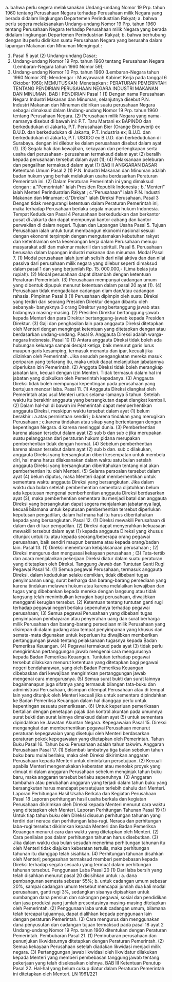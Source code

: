  a. bahwa perlu segera melaksanakan Undang-undang Nomor 19 Prp. tahun 1960 tentang Perusahaan Negara terhadap Perusahaan milik Negara yang berada didalam lingkungan Departemen Perindustrian Rakyat; a. bahwa perlu segera melaksanakan Undang-undang Nomor 19 Prp. tahun 1960 tentang Perusahaan Negara terhadap Perusahaan milik Negara yang berada didalam lingkungan Departemen Perindustrian Rakyat;
b. bahwa berhubung dengan itu perlu didirikan suatu Perusahaan Negara yang berusaha dalam lapangan Makanan dan Minuman Mengingat :
1. Pasal 5 ayat (2) Undang-undang Dasar;
2. Undang-undang Nomor 19 Prp. tahun 1960 tentang Perusahaan Negara (Lembaran-Negara tahun 1960 Nomor 59);
3. Undang-undang Nomor 10 Prp. tahun 1960 (Lembaran-Negara tahun 1960 Nomor 31); Mendengar : Musyawarah Kabinet Kerja pada tanggal 6 Oktober 1960;
MEMUTUSKAN:
 Menetapkan : PERATURAN PEMERINTAH TENTANG PENDIRIAN PERUSAHAAN NEGARA INDUSTRI MAKANAN DAN MINUMAN. BAB I PENDIRIAN Pasal 1 (1) Dengan nama Perusahaan Negara Industri Makanan dan Minuman, selanjutnya disebut P.N. Industri Makanan dan Minuman didirikan suatu perusahaan Negara sebagai dimaksud dalam Undang-undang Nomor 19 Prp. tahun 1960 tentang Perusahaan Negara. (2) Perusahaan milik Negara yang nama-namanya disebut di bawah ini: P.T. Taru Martani ex BAPINDO dan berkedudukan di Jakarta, P.T. Perusahaan Bier (Orange Brouwerij) ex B.U.D. dan berkedudukan di Jakarta, P.T. Industria ex; B.U.D. dan berkedudukan di Jakarta, P.T. USODO ex B.U.D. dan berkedudukan di Surabaya. dengan ini dilebur ke dalam perusahaan disebut dalam ayat (1). (3) Segala hak dan kewajiban, kekayaan dan perlengkapan serta usaha dari perusahaan- perusahaan termaksud dalam ayat (2) beralih kepada perusahaan tersebut dalam ayat (1);
(4) Pelaksanaan peleburan dan pengalihan termaksud dalam ayat (1) BAB II ANGGARAN DASAR Ketentuan Umum Pasal 2 (1) P.N. Industri Makanan dan Minuman adalah badan hukum yang berhak melakukan usaha berdasarkan Peraturan Pemerintah ini. (2) Dalam Peraturan Pemerintah ini yang dimaksud dengan :
a."Pemerintah" ialah Presiden Republik Indonesia ;
b."Menteri" ialah Menteri Perindustrian Rakyat ;
c."Perusahaan" ialah P.N. Industri Makanan dan Minuman;
d."Direksi" ialah Direksi Perusahaan. Pasal 3 Dengan tidak mengurangi ketentuan dalam Peraturan Pemerintah ini, maka terhadap Perusahaan berlaku segala macam hukum Indonesia. Tempat Kedudukan Pasal 4 Perusahaan berkedudukan dan berkantor pusat di Jakarta dan dapat mempunyai kantor cabang dan kantor perwakilan di dalam negeri. Tujuan dan Lapangan Usaha Pasal 5. Tujuan Perusahaan ialah untuk turut membangun ekonomi nasional sesuai dengan ekonomi terpimpin dengan mengutamakan kebutuhan rakyat dan ketentraman serta kesenangan kerja dalam Perusahaan menuju masyarakat adil dan makmur materiil dan spirituil. Pasal 6. Perusahaan berusaha dalam lapangan industri makanan dan minuman. Modal Pasal 7.
(1) Modal perusahaan ialah jumlah selisih dari nilai aktiva dan dan nilai passiva dari perusahaan milik negara yang dilebur seperti dimaksud dalam pasal 1 dan yang berjumlah Rp. 15. 000.000,- (Lima belas juta rupiah). (2) Modal perusahaan dapat ditambah dengan ketentuan Peraturan Pemerintah. (3) Perusahaan mempunyai cadangan umum yang dibentuk dipupuk menurut ketentuan dalam pasal 20 ayat (1). (4) Perusahaan tidak mengadakan cadangan diam dan/atau cadangan rahasia. Pimpinan Pasal 8 (1) Perusahaan dipimpin oleh suatu Direksi yang terdiri dari seorang Presiden Direktur dengan dibantu oleh sebanyak- banyaknya 3 orang Direktur yang bertanggung jawab atas bidangnya masing-masing. (2) Presiden Direktur bertanggung-jawab kepada Menteri dan para Direktur bertanggung-jawab kepada Presiden Direktur. (3) Gaji dan penghasilan lain para anggauta Direksi ditetapkan oleh Menteri dengan mengingat ketentuan yang ditetapkan dengan atau berdasarkan undang-undang. Pasal 9. Anggauta Direksi adalah warga-negara Indonesia. Pasal 10 (1) Antara anggauta Direksi tidak boleh ada hubungan keluarga sampai derajat ketiga, baik menurut garis lurus maupun garis kesamping, termasuk menantu dan ipar, kecuali jika diizinkan oleh Pemerintah. Jika sesudah pengangkatan mereka masuk periparan yang terlarang itu, maka untuk dapat melanjutkan jabatannya diperlukan izin Pemerintah. (2) Anggota Direksi tidak boleh merangkap jabatan lain, kecuali dengan izin Menteri. Tidak termasuk dalam hal ini jabatan yang dipikulkan oleh Pemerintah kepadanya. (3) Anggauta Direksi tidak boleh mempunyai kepentingan pada perusahaan yang bertujuan mencari laba. Pasal 11. (1) Anggauta Direksi diangkat oleh Pemerintah atas usul Menteri untuk selama-lamanya 5 tahun. Setelah waktu itu berakhir anggauta yang bersangkutan dapat diangkat kembali. (2) Dalam hal-hal di bawah ini Pemerintah dapat memperhentikan anggauta Direksi, meskipun waktu tersebut dalam ayat (1) belum berakhir :
a.atas permintaan sendiri ;
b.karena tindakan yang merugikan Perusahaan ;
c.karena tindakan atau sikap yang bertentangan dengan kepentingan Negara. d.karena meninggal dunia. (3) Pemberhentian karena alasan tersebut dalam ayat (2) sub b dan sub c jika merupakan suatu pelanggaran dari peraturan hukum pidana merupakan pemberhentian tidak dengan hormat. (4) Sebelum pemberhentian karena alasan tersebut dalam ayat (2) sub b dan. sub c dilakukan, anggauta Direksi yang bersangkutan diberi kesempatan untuk membela diri, hal mana harus dilaksanakan dalam waktu satu bulan setelah anggauta Direksi yang bersangkutan diberitahukan tentang niat akan pemberhentian itu oleh Menteri. (5) Selama persoalan tersebut dalam ayat (4) belum diputus, maka Menteri dapat memberhentikan untuk sementara waktu anggauta Direksi yang bersangkutan. Jika dalam waktu dua bulan setelah pemberhentian sementara dijatuhkan belum ada keputusan mengenai pemberhentian anggauta Direksi berdasarkan ayat (3), maka pemberhentian sementara itu menjadi batal dan anggauta Direksi yang bersangkutan dapat segera menjalankan jabatannya lagi, kecuali bilamana untuk keputusan pemberhentian tersebut diperlukan keputusan pengadilan, dalam hal mana hal itu harus diberitahukan kepada yang bersangkutan. Pasal 12. (1) Direksi mewakili Perusahaan di dalam dan di luar pengadilan. (2) Direksi dapat menyerahkan kekuasaan mewakili tersebut dalam ayat (1) kepada anggauta Direksi yang khusus ditunjuk untuk itu atau kepada seorang/beberapa orang pegawai perusahaan, baik sendiri maupun bersama atau kepada orang/badan lain. Pasal 13. (1) Direksi menentukan kebijaksanaan perusahaan ;
(2) Direksi mengurus dan menguasai kekayaan perusahaan ;
(3) Tata-tertib dan acara menjalankan pekerjaan Direksi diatur dalam suatu peraturan yang ditetapkan oleh Direksi. Tanggung Jawab dan Tuntutan Ganti Rugi Pegawai Pasal 14. (1) Semua pegawai Perusahaan, termasuk anggauta Direksi, dalam kedudukan selaku demikian, tidak dibebani tugas penyimpanan uang, surat berharga dan barang-barang persediaan yang karena tindakan melawan hukum atau karena melalaikan kewajiban dan tugas yang dibebankan kepada mereka dengan langsung atau tidak langsung telah menimbulkan kerugian bagi perusahaan, diwajibkan mengganti kerugian tersebut. (2) Ketentuan tentang tuntutan ganti rugi terhadap pegawai negeri berlaku sepenuhnya terhadap pegawai perusahaan;
(3) Semua pegawai Perusahaan yang dibebani tugas penyimpanan pembayaran atau penyerahan uang dan surat berharga milik Perusahaan dan barang-barang persediaan milik Perusahaan yang disimpan di dalam gudang atau tempat penyimpanan yang khusus dan semata-mata digunakan untuk keperluan itu diwajibkan memberikan pertanggungan jawab tentang pelaksanaan tugasnya kepada Badan Pemeriksa Keuangan. (4) Pegawai termaksud pada ayat (3) tidak perlu mengirimkan pertanggungan jawab mengenai cara mengurusnya kepada Badan Pemeriksa Keuangan. Tuntutan terhadap pegawai tersebut dilakukan menurut ketentuan yang ditetapkan bagi pegawai negeri bendaharawan, yang oleh Badan Pemeriksa Keuangan dibebaskan dari kewajiban mengirimkan pertanggungan jawab mengenai cara mengurusnya. (5) Semua surat bukti dan surat lainnya bagaimanapun juga sifatnya yang termasuk bilangan tata-buku dan administrasi Perusahaan, disimpan ditempat Perusahaan atau di tempat lain yang ditunjuk oleh Menteri kecuali jika untuk sementara dipindahkan ke Badan Pemeriksa Keuangan dalam hal dianggap perlu untuk kepentingan sesuatu pemeriksaan. (6) Untuk keperluan pemeriksaan bertalian dengan penetapan pajak dan kontrol akuntan pada umumnya surat bukti dan surat lainnya dimaksud dalam ayat (5) untuk sementara dipindahkan ke Jawatan Akuntan Negara. Kepegawaian Pasal 15. Direksi mengangkat dan memberhentikan pegawai Perusahaan menurut peraturan kepegawaian yang disetujui oleh Menteri berdasarkan peraturan pokok kepegawaian yang ditetapkan oleh Pemerintah. Tahun Buku Pasal 16. Tahun buku Perusahaan adalah tahun takwim. Anggaran Perusahaan Pasal 17. (1) Selambat-lambatnya tiga bulan sebelum tahun buku baru mulai berlaku, maka oleh Direksi dikirimkan anggaran Perusahaan kepada Menteri untuk dimintakan persetujuan. (2) Kecuali apabila Menteri mengemukakan keberatan atau menolak proyek yang dimuat di dalam anggaran Perusahaan sebelum menginjak tahun buku baru, maka anggaran tersebut berlaku sepenuhnya. (3) Anggaran tambahan atau perubahan anggaran yang terjadi dalam tahun buku yang bersangkutan harus mendapat persetujuan terlebih dahulu dari Menteri. Laporan Perhitungan Hasil Usaha Berkala dan Kegiatan Perusahaan Pasal 18 Laporan perhitungan hasil usaha berkala dan kegiatan Perusahaan dikirimkan oleh Direksi kepada Menteri menurut cara waktu yang ditetapkan oleh Menteri. Laporan Perhitungan Tahunan Pasal 19 (1) Untuk tiap tahun buku oleh Direksi disusun perhitungan tahunan yang terdiri dari neraca dan perhitungan laba-rugi. Neraca dan perhitungan laba-rugi tersebut dikirimkan kepada Menteri dan Badan Pemeriksa Keuangan menurut cara dan waktu yang ditetapkan oleh Menteri. (2) Cara penilaian pos dalam perhitungan tahunan harus disebutkan. (3) Jika dalam waktu dua bulan sesudah menerima perhitungan tahunan itu oleh Menteri tidak diajukan keberatan tertulis, maka perhitungan tahunan itu dianggap telah sisahkan. (4) Perhitungan tahunan disahkan oleh Menteri; pengesahan termaksud memberi pembebasan kepada Direksi terhadap segala sesuatu yang termuat dalam perhitungan tahunan tersebut. Penggunaan Laba Pasal 20 (1) Dari laba bersih yang telah disahkan menurut pasal 20 disisihkan untuk :
a. dana pembangunan semesta sebesar 55%;
b. untuk cadangan umum sebesar 20%, sampai cadangan umum tersebut mencapai jumlah dua kali modal perusahaan, ganti rugi 3%, sedangkan sisanya dipisahkan untuk sumbangan dana pensiun dan sokongan pegawai, sosial dan pendidikan dan jasa produksi yang jumlah presentasinya masing-masing ditetapkan oleh Pemerintah. (2) Penggunaan laba untuk cadangan umum, bilamana telah tercapai tujuannya, dapat dialihkan kepada penggunaan lain dengan peraturan Pemerintah. (3) Cara mengurus dan menggunakan dana penyusutan dan cadangan tujuan termaksud pada pasal 18 ayat 2 Undang-undang Nomor 19 Prp. tahun 1960 ditentukan dengan Peraturan Pemerintah. Pembubaran Pasal 21. (1) Pembubaran perusahaan dan penunjukan likwidaturnya ditetapkan dengan Peraturan Pemerintah. (2) Semua kekayaan Perusahaan setelah diadakan likwidasi menjadi milik negara. (3) Pertanggungan jawab likwidasi oleh likwidatur dilakukan kepada Menteri yang memberi pembebasan tanggung jawab tentang pekerjaan yang telah diselesaikan olehnya. BAB III Ketentuan Penutup Pasal 22. Hal-hal yang belum cukup diatur dalam Peraturan Pemerintah ini ditetapkan oleh Menteri. LN 1961/221